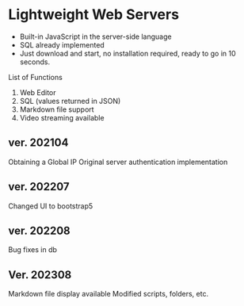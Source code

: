 # Lightweight Web Servers
- Built-in JavaScript in the server-side language
- SQL already implemented
- Just download and start, no installation required, ready to go in 10 seconds.

List of Functions
1. Web Editor
1. SQL (values returned in JSON)
1. Markdown file support
1. Video streaming available

## ver. 202104
Obtaining a Global IP
Original server authentication implementation
  
## ver. 202207
Changed UI to bootstrap5

## ver. 202208
Bug fixes in db


## Ver. 202308
Markdown file display available
Modified scripts, folders, etc.
